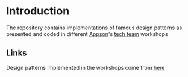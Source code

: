 # Introduction

The repository contains implementations of famous design patterns as presented and coded in different [Appson](https://github.com/appson)'s [tech team](https://github.com/orgs/appson/people) workshops

## Links

Design patterns implemented in the workshops come from [here](https://github.com/kiapanahi/famous-design-patterns)
